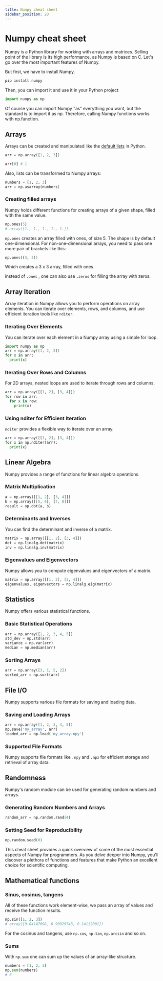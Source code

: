 ```yaml
---
title: Numpy cheat sheet
sidebar_position: 20
---
```



# Numpy cheat sheet 


Numpy is a Python library for working with arrays and matrices. Selling point of the library is its high performance, as Numpy is based on C. 
Let's go over the most important features of Numpy. 

But first, we have to install Numpy. 
```bash
pip install numpy
```
Then, you can import it and use it in your Python project: 

```python
import numpy as np
```

Of course you can import Numpy "as" everything you want, but the standard is to import it as np. 
Therefore, calling Numpy functions works with <i></i>np.function. 

## Arrays 

Arrays can be created and manipulated like the <a href="/python/lists">default lists</a> in Python. 

```python
arr = np.array([1, 2, 3])

arr[0] # 1 
```

Also, lists can be transformed to Numpy arrays: 

```python
numbers = [1, 2, 3]
arr = np.asarray(numbers)
```



### Creating filled arrays 

Numpy holds different functions for creating arrays of a given shape, filled with the same value. 

```python
np.ones(5)
# array([1., 1., 1., 1., 1.])
```
<code>np.ones</code> creates an array filled with ones, of size 5. The shape is by default one-dimensional. 
For non-one-dimensional arrays, you need to pass one more pair of brackets like this: 

```python
np.ones((3, 3))
```
Which creates a 3 x 3 array, filled with ones. 

instead of <code>.ones</code> , one can also use <code>.zeros</code> for filling the array with zeros.



## Array Iteration

Array iteration in Numpy allows you to perform operations on array elements. You can iterate over elements, rows, and columns, and use efficient iteration tools like `nditer`.

### Iterating Over Elements
You can iterate over each element in a Numpy array using a simple for loop.
```python
import numpy as np
arr = np.array([1, 2, 3])
for x in arr:
  print(x)
```

### Iterating Over Rows and Columns
For 2D arrays, nested loops are used to iterate through rows and columns.
```python
arr = np.array([[1, 2], [3, 4]])
for row in arr:
  for x in row:
    print(x)
```

### Using nditer for Efficient Iteration
`nditer` provides a flexible way to iterate over an array.
```python
arr = np.array([[1, 2], [3, 4]])
for x in np.nditer(arr):
  print(x)
```

## Linear Algebra

Numpy provides a range of functions for linear algebra operations.

### Matrix Multiplication
```python
a = np.array([[1, 2], [3, 4]])
b = np.array([[5, 6], [7, 8]])
result = np.dot(a, b)
```

### Determinants and Inverses
You can find the determinant and inverse of a matrix.
```python
matrix = np.array([[1, 2], [3, 4]])
det = np.linalg.det(matrix)
inv = np.linalg.inv(matrix)
```

### Eigenvalues and Eigenvectors
Numpy allows you to compute eigenvalues and eigenvectors of a matrix.
```python
matrix = np.array([[1, 2], [3, 4]])
eigenvalues, eigenvectors = np.linalg.eig(matrix)
```

## Statistics

Numpy offers various statistical functions.

### Basic Statistical Operations
```python
arr = np.array([1, 2, 3, 4, 5])
std_dev = np.std(arr)
variance = np.var(arr)
median = np.median(arr)
```

### Sorting Arrays
```python
arr = np.array([3, 1, 5, 2])
sorted_arr = np.sort(arr)
```

## File I/O

Numpy supports various file formats for saving and loading data.

### Saving and Loading Arrays
```python
arr = np.array([1, 2, 3, 4, 5])
np.save('my_array', arr)
loaded_arr = np.load('my_array.npy')
```

### Supported File Formats
Numpy supports file formats like `.npy` and `.npz` for efficient storage and retrieval of array data.

## Randomness

Numpy's random module can be used for generating random numbers and arrays.

### Generating Random Numbers and Arrays
```python
random_arr = np.random.rand(4)
```

### Setting Seed for Reproducibility
```python
np.random.seed(0)
```

This cheat sheet provides a quick overview of some of the most essential aspects of Numpy for programmers. As you delve deeper into Numpy, you'll discover a plethora of functions and features that make Python an excellent choice for scientific computing.

## Mathematical functions 

### Sinus, cosinus, tangens 
All of these functions work element-wise, we pass an array of values and receive the function results. 

```python
np.sin([1, 2, 3])
# array([0.84147098, 0.90929743, 0.14112001])
```

For the cosinus and tangens, use <code>np.cos</code>, <code>np.tan</code>, <code>np.arcsin</code> and so on. 


### Sums 

With <code>np.sum</code> one can sum up the values of an array-like structure. 

```python
numbers = [1, 2, 3]
np.sum(numbers)
# 6
```